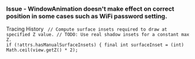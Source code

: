 ### Issue - WindowAnimation doesn't make effect on correct position in some cases such as WiFi password setting.

Tracing History
<code>
                // Compute surface insets required to draw at specified Z value.
                // TODO: Use real shadow insets for a constant max Z.
                if (!attrs.hasManualSurfaceInsets) {
                    final int surfaceInset = (int) Math.ceil(view.getZ() * 2);
</code>
